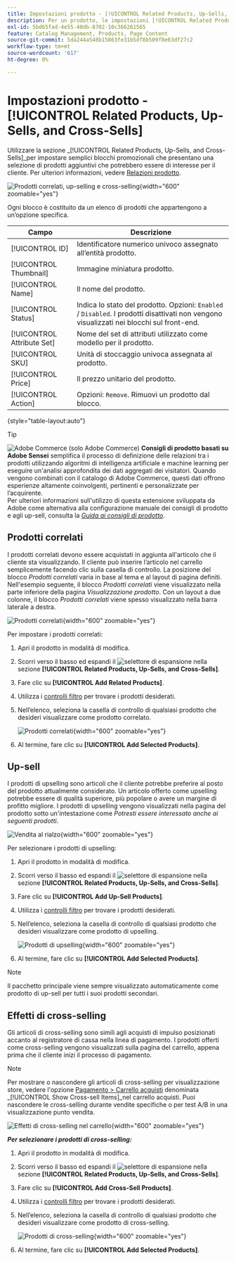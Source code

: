 ```yaml
---
title: Impostazioni prodotto - [!UICONTROL Related Products, Up-Sells, and Cross-Sells]
description: Per un prodotto, le impostazioni [!UICONTROL Related Products, Up-Sells, and Cross-Sells] definiscono semplici blocchi promozionali sulla pagina del prodotto che evidenziano una selezione di prodotti aggiuntivi.
exl-id: 5bd65fad-4e55-40db-8702-10c366261565
feature: Catalog Management, Products, Page Content
source-git-commit: 5da244a548b15863fe31b5df8b509f8e63df27c2
workflow-type: tm+mt
source-wordcount: '617'
ht-degree: 0%

---
```


# Impostazioni prodotto - [!UICONTROL Related Products, Up-Sells, and Cross-Sells]

Utilizzare la sezione _[!UICONTROL Related Products, Up-Sells, and Cross-Sells]_per impostare semplici blocchi promozionali che presentano una selezione di prodotti aggiuntivi che potrebbero essere di interesse per il cliente. Per ulteriori informazioni, vedere [Relazioni prodotto](../merchandising-promotions/product-relationships.md).

![Prodotti correlati, up-selling e cross-selling](./assets/product-related-up-sell-cross-sell.png){width="600" zoomable="yes"}

Ogni blocco è costituito da un elenco di prodotti che appartengono a un’opzione specifica.

| Campo | Descrizione |
|--- |--- |
| [!UICONTROL ID] | Identificatore numerico univoco assegnato all’entità prodotto. |
| [!UICONTROL Thumbnail] | Immagine miniatura prodotto. |
| [!UICONTROL Name] | Il nome del prodotto. |
| [!UICONTROL Status] | Indica lo stato del prodotto. Opzioni: `Enabled` / `Disabled`. I prodotti disattivati non vengono visualizzati nei blocchi sul front-end. |
| [!UICONTROL Attribute Set] | Nome del set di attributi utilizzato come modello per il prodotto. |
| [!UICONTROL SKU] | Unità di stoccaggio univoca assegnata al prodotto. |
| [!UICONTROL Price] | Il prezzo unitario del prodotto. |
| [!UICONTROL Action] | Opzioni: `Remove`. Rimuovi un prodotto dal blocco. |

{style="table-layout:auto"}

>[!TIP]
>
>![Adobe Commerce](../assets/adobe-logo.svg) (solo Adobe Commerce) **Consigli di prodotto basati su Adobe Sensei** semplifica il processo di definizione delle relazioni tra i prodotti utilizzando algoritmi di intelligenza artificiale e machine learning per eseguire un&#39;analisi approfondita dei dati aggregati dei visitatori. Quando vengono combinati con il catalogo di Adobe Commerce, questi dati offrono esperienze altamente coinvolgenti, pertinenti e personalizzate per l’acquirente.
><br/>
>Per ulteriori informazioni sull&#39;utilizzo di questa estensione sviluppata da Adobe come alternativa alla configurazione manuale dei consigli di prodotto e agli up-sell, consulta la _[Guida ai consigli di prodotto](https://experienceleague.adobe.com/docs/commerce/product-recommendations/guide-overview.html)_.

## Prodotti correlati

I prodotti correlati devono essere acquistati in aggiunta all&#39;articolo che il cliente sta visualizzando. Il cliente può inserire l’articolo nel carrello semplicemente facendo clic sulla casella di controllo. La posizione del blocco _Prodotti correlati_ varia in base al tema e al layout di pagina definiti. Nell&#39;esempio seguente, il blocco _Prodotti correlati_ viene visualizzato nella parte inferiore della pagina _Visualizzazione prodotto_. Con un layout a due colonne, il blocco _Prodotti correlati_ viene spesso visualizzato nella barra laterale a destra.

![Prodotti correlati](./assets/storefront-product-related-products.png){width="600" zoomable="yes"}

Per impostare i prodotti correlati:

1. Apri il prodotto in modalità di modifica.

1. Scorri verso il basso ed espandi il ![selettore di espansione](../assets/icon-display-expand.png) nella sezione **[!UICONTROL Related Products, Up-Sells, and Cross-Sells]**.

1. Fare clic su **[!UICONTROL Add Related Products]**.

1. Utilizza i [controlli filtro](../getting-started/admin-grid-controls.md) per trovare i prodotti desiderati.

1. Nell’elenco, seleziona la casella di controllo di qualsiasi prodotto che desideri visualizzare come prodotto correlato.

   ![Prodotti correlati](./assets/products-related-add.png){width="600" zoomable="yes"}

1. Al termine, fare clic su **[!UICONTROL Add Selected Products]**.

## Up-sell

I prodotti di upselling sono articoli che il cliente potrebbe preferire al posto del prodotto attualmente considerato. Un articolo offerto come upselling potrebbe essere di qualità superiore, più popolare o avere un margine di profitto migliore. I prodotti di upselling vengono visualizzati nella pagina del prodotto sotto un&#39;intestazione come _Potresti essere interessato anche ai seguenti prodotti_.

![Vendita al rialzo](./assets/storefront-product-upsell.png){width="600" zoomable="yes"}

Per selezionare i prodotti di upselling:

1. Apri il prodotto in modalità di modifica.

1. Scorri verso il basso ed espandi il ![selettore di espansione](../assets/icon-display-expand.png) nella sezione **[!UICONTROL Related Products, Up-Sells, and Cross-Sells]**.

1. Fare clic su **[!UICONTROL Add Up-Sell Products]**.

1. Utilizza i [controlli filtro](../getting-started/admin-grid-controls.md) per trovare i prodotti desiderati.

1. Nell’elenco, seleziona la casella di controllo di qualsiasi prodotto che desideri visualizzare come prodotto di upselling.

   ![Prodotti di upselling](./assets/product-up-sell-add.png){width="600" zoomable="yes"}

1. Al termine, fare clic su **[!UICONTROL Add Selected Products]**.

>[!NOTE]
>
>Il pacchetto principale viene sempre visualizzato automaticamente come prodotto di up-sell per tutti i suoi prodotti secondari.

## Effetti di cross-selling

Gli articoli di cross-selling sono simili agli acquisti di impulso posizionati accanto al registratore di cassa nella linea di pagamento. I prodotti offerti come cross-selling vengono visualizzati sulla pagina del carrello, appena prima che il cliente inizi il processo di pagamento.

>[!NOTE]
>
>Per mostrare o nascondere gli articoli di cross-selling per visualizzazione store, vedere l&#39;opzione [Pagamento > Carrello acquisti](../configuration-reference/sales/checkout.md) denominata _[!UICONTROL Show Cross-sell Items]_nel carrello acquisti. Puoi nascondere le cross-selling durante vendite specifiche o per test A/B in una visualizzazione punto vendita.

![Effetti di cross-selling nel carrello](./assets/storefront-cart-cross-sells.png){width="600" zoomable="yes"}

**_Per selezionare i prodotti di cross-selling:_**

1. Apri il prodotto in modalità di modifica.

1. Scorri verso il basso ed espandi il ![selettore di espansione](../assets/icon-display-expand.png) nella sezione **[!UICONTROL Related Products, Up-Sells, and Cross-Sells]**.

1. Fare clic su **[!UICONTROL Add Cross-Sell Products]**.

1. Utilizza i [controlli filtro](../getting-started/admin-grid-controls.md) per trovare i prodotti desiderati.

1. Nell’elenco, seleziona la casella di controllo di qualsiasi prodotto che desideri visualizzare come prodotto di cross-selling.

   ![Prodotti di cross-selling](./assets/product-cross-sell-add.png){width="600" zoomable="yes"}

1. Al termine, fare clic su **[!UICONTROL Add Selected Products]**.
